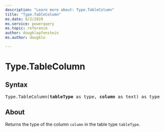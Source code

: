 ```yaml
---
description: "Learn more about: Type.TableColumn"
title: "Type.TableColumn"
ms.date: 8/2/2019
ms.service: powerquery
ms.topic: reference
author: dougklopfenstein
ms.author: dougklo

---
```

# Type.TableColumn

## Syntax

<pre>
Type.TableColumn(<b>tableType</b> as type, <b>column</b> as text) as type
</pre>

## About
Returns the type of the column `column` in the table type `tableType`.
